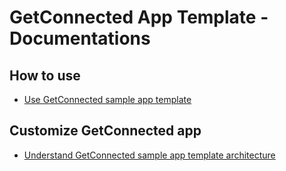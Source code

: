# GetConnected App Template - Documentations

## How to use
* [Use GetConnected sample app template](get-connected.md)

## Customize GetConnected app
* [Understand GetConnected sample app template architecture](get-connected-architecture.md)

